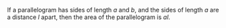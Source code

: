 If a parallelogram has sides of length $a$ and $b$, and the sides of
length $a$ are a distance $l$ apart, then the area of the parallelogram
is $al$.
